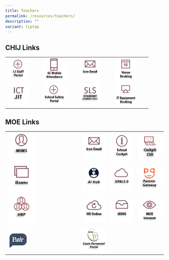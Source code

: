 ```yaml
---
title: Teachers
permalink: /resources/teachers/
description: ""
variant: tiptap
---
```

<h2>CHIJ Links</h2>
<table style="minWidth: 100px">
<colgroup>
<col>
<col>
<col>
<col>
</colgroup>
<tbody>
<tr>
<td rowspan="1" colspan="1"><a class="isomer-image-wrapper" href="https://sites.google.com/moe.edu.sg/ij-staff-portal/home"><img style="width: 70%;" height="auto" width="100%" src="/images/IconTr/ijStaffPortal.png"></a>
</td>
<td rowspan="1" colspan="1"><a class="isomer-image-wrapper" href="https://scmobile.moe.edu.sg/login"><img style="width: 70%;" height="auto" width="100%" src="/images/IconTr/SCMobileAttendance.png"></a>
</td>
<td rowspan="1" colspan="1"><a class="isomer-image-wrapper" href="https://workspace.google.com/dashboard"><img style="width: 70%;" height="auto" width="100%" src="/images/IconTr/iconemail_ver2.png"></a>
</td>
<td rowspan="1" colspan="1"><a class="isomer-image-wrapper" href="https://rbs.avero-tech.com/login.html"><img style="width: 70%;" height="auto" width="100%" src="/images/IconTr/VenueBooking.png"></a>
</td>
</tr>
<tr>
<td rowspan="1" colspan="1"><a class="isomer-image-wrapper" href="https://sites.google.com/moe.edu.sg/ictjitpage/home"><img style="width: 70%;" height="auto" width="100%" src="/images/IconTr/ICTJIT.png"></a>
</td>
<td rowspan="1" colspan="1"><a class="isomer-image-wrapper" href="https://sites.google.com/a/chijsec.edu.sg/school-safety-portal-1/?pli=1"><img style="width: 70%;" height="auto" width="100%" src="/images/IconTr/safetyPortal_ver2.png"></a>
</td>
<td rowspan="1" colspan="1"><a class="isomer-image-wrapper" href="https://vle.learning.moe.edu.sg/login"><img style="width: 70%;" height="auto" width="100%" src="/images/IconTr/SLS.png"></a>
</td>
<td rowspan="1" colspan="1"><a class="isomer-image-wrapper" href="https://docs.google.com/forms/d/e/1FAIpQLSd3VsQl8O-qV128WlTsLVWDGX2HKLHDHF81HQfCvdNk3m6nkQ/viewform"><img style="width: 70%;" height="auto" width="100%" src="/images/IconTr/ITEquipment_ver2.png"></a>
</td>
</tr>
</tbody>
</table>
<h2>MOE Links</h2>
<table style="minWidth: 100px">
<colgroup>
<col>
<col>
<col>
<col>
</colgroup>
<tbody>
<tr>
<td rowspan="1" colspan="1"><a class="isomer-image-wrapper" href="https://idp.mims.moe.gov.sg/nidp/saml2/sso"><img style="width: 40%;" height="auto" width="100%" alt="" src="/images/IconTr/MIMS.png"></a>
</td>
<td rowspan="1" colspan="1"><a class="isomer-image-wrapper" href="https://workspace.google.com/dashboard"><img style="width: 100%" height="auto" width="100%" alt="" src="/images/IconTr/iconemail_ver2.png"></a>
</td>
<td rowspan="1" colspan="1"><a class="isomer-image-wrapper" href="https://schoolcockpit.moe.gov.sg/"><img style="width: 100%;" height="auto" width="100%" src="/images/IconTr/SchoolCockpit.png"></a>
</td>
<td rowspan="1" colspan="1"><a class="isomer-image-wrapper" href="https://schoolcockpit.moe.gov.sg/academic/"><img style="width: 100%;" height="auto" width="100%" src="/images/IconTr/sccsr.png"></a>
</td>
</tr>
<tr>
<td rowspan="1" colspan="1"><a class="isomer-image-wrapper" href="https://iexams.seab.gov.sg/login"><img style="width: 40%;" height="auto" width="100%" alt="" src="/images/IconTr/iExams.png"></a>
</td>
<td rowspan="1" colspan="1"><a class="isomer-image-wrapper" href="https://launchpad.gov.sg/"><img style="width: 100%" height="auto" width="100%" alt="" src="/images/IconTr/AIhub.png"></a>
</td>
<td rowspan="1" colspan="1"><a class="isomer-image-wrapper" href="https://idm.opal2.moe.edu.sg/Account/Login?ReturnUrl=%2F"><img style="width: 100%;" height="auto" width="100%" src="/images/IconTr/opal2.png"></a>
</td>
<td rowspan="1" colspan="1"><a class="isomer-image-wrapper" href="https://pg.moe.edu.sg/"><img style="width: 100%;" height="auto" width="100%" src="/images/IconTr/PG2.png"></a>
</td>
</tr>
<tr>
<td rowspan="1" colspan="1"><a class="isomer-image-wrapper" href="https://www.hrp.gov.sg/hrp/#/"><img style="width: 40%;" height="auto" width="100%" alt="" src="/images/IconTr/hrp.png"></a>
</td>
<td rowspan="1" colspan="1"><a class="isomer-image-wrapper" href="https://intranet.moe.gov.sg/hr_online/"><img style="width: 100%" height="auto" width="100%" alt="" src="/images/IconTr/HROnline.png"></a>
</td>
<td rowspan="1" colspan="1"><a class="isomer-image-wrapper" href="https://ibens.moe.gov.sg/rm/"><img style="width: 100%;" height="auto" width="100%" src="/images/IconTr/ibens_ver2.png"></a>
</td>
<td rowspan="1" colspan="1"><a class="isomer-image-wrapper" href="https://intranet.moe.gov.sg/"><img style="width: 100%;" height="auto" width="100%" src="/images/IconTr/MOEIntranet.png"></a>
</td>
</tr>
<tr>
<td rowspan="1" colspan="1"><a class="isomer-image-wrapper" href="https://pair.gov.sg/login"><img style="width: 30%;" height="auto" width="100%" alt="" src="/images/IconTr/Pair.png"></a>
</td>
<td rowspan="1" colspan="1"><a class="isomer-image-wrapper" href="https://myexamduty.seab.gov.sg/auth/login"><img style="width: 100%" height="auto" width="100%" alt="seab" src="/images/IconTr/seab2.png"></a>
</td>
<td rowspan="1" colspan="1">
<p></p>
</td>
<td rowspan="1" colspan="1">
<p></p>
</td>
</tr>
</tbody>
</table>
<p></p>
<p></p>
<p></p>